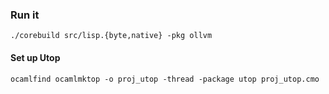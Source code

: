 ### Run it
```
./corebuild src/lisp.{byte,native} -pkg ollvm
```

#### Set up Utop
```
ocamlfind ocamlmktop -o proj_utop -thread -package utop proj_utop.cmo
```
